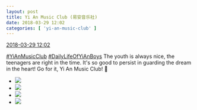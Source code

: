 ```yaml
---
layout: post
title: Yi An Music Club (易安音乐社)
date: 2018-03-29 12:02
categories: [ 'yi-an-music-club' ]
---
```


<div class="weibo-info">
  <a href="https://weibo.com/6094546964/G9BaUoF36">2018-03-29 12:02</a>
</div>

[#YiAnMusicClub](https://weibo.com/p/100808beae2e3e05b17b64f63ebedca39f19b2/super_index) [#DailyLifeOfYiAnBoys](https://weibo.com/p/100808bf13d14673176f6dffac5481debd621e) The youth is always nice, the teenagers are right in the time. It's so good to persist in guarding the dream in the heart! Go for it, Yi An Music Club! :muscle:

<!-- more -->

<ul class="weibo-pic-list-2">
  <li class="weibo-pic">
    <a href="http://wx3.sinaimg.cn/mw690/006Es64Aly1fptjvtu8a0j32bc1jke82.jpg"><img src="http://wx3.sinaimg.cn/thumb150/006Es64Aly1fptjvtu8a0j32bc1jke82.jpg"/></a>
  </li>
  <li class="weibo-pic">
    <a href="http://wx4.sinaimg.cn/mw690/006Es64Aly1fptjvsozvgj32bc1jkhdu.jpg"><img src="http://wx4.sinaimg.cn/thumb150/006Es64Aly1fptjvsozvgj32bc1jkhdu.jpg"/></a>
  </li>
  <li class="weibo-pic">
    <a href="http://wx2.sinaimg.cn/mw690/006Es64Aly1fptjvuvnt6j32bc1jk4qq.jpg"><img src="http://wx2.sinaimg.cn/thumb150/006Es64Aly1fptjvuvnt6j32bc1jk4qq.jpg"/></a>
  </li>
  <li class="weibo-pic">
    <a href="http://wx2.sinaimg.cn/mw690/006Es64Aly1fptjvvwgghj32bc1jkx6p.jpg"><img src="http://wx2.sinaimg.cn/thumb150/006Es64Aly1fptjvvwgghj32bc1jkx6p.jpg"/></a>
  </li>
</ul>
